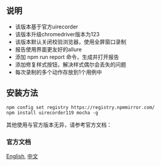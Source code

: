 ## 说明
- 该版本基于官方uirecorder
- 该版本升级chromedriver版本为123
- 该版本默认关闭校验浏览器，使用全屏窗口录制
- 报告使用界面更友好的allure
- 添加 npm run report 命令，生成并打开报告
- 添加修复样式按钮，解决样式偶尔会丢失的问题
- 每次录制的多个动作存放到1个用例中

## 安装方法

```shell
npm config set registry https://registry.npmmirror.com/
npm install uirecorder119 mocha -g
```

其他使用与官方版本无异，请参考官方文档：

### 官方文档
[English](README_en.md), [中文](README_zh-cn.md)